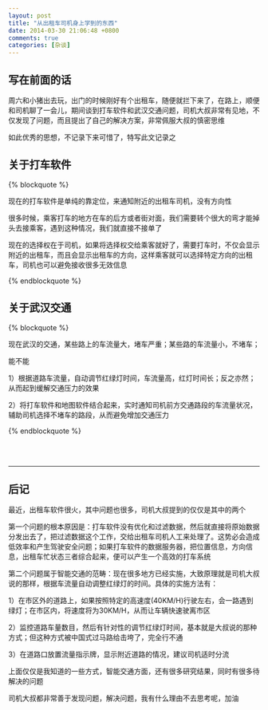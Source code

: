```yaml
---
layout: post
title: "从出租车司机身上学到的东西"
date: 2014-03-30 21:06:48 +0800
comments: true
categories: [杂谈]
---
```


## 写在前面的话

周六和小猪出去玩，出门的时候刚好有个出租车，随便就拦下来了，在路上，顺便和司机聊了一会儿，期间谈到打车软件和武汉交通问题，司机大叔非常有见地，不仅发现了问题，而且提出了自己的解决方案，非常佩服大叔的慎密思维

如此优秀的思想，不记录下来可惜了，特写此文记录之

##	关于打车软件

{% blockquote %}

现在的打车软件是单纯的靠定位，来通知附近的出租车司机，没有方向性

很多时候，乘客打车的地方在车的后方或者街对面，我们需要转个很大的弯才能掉头去接乘客，遇到这种情况，我们就直接不接单了

现在的选择权在于司机，如果将选择权交给乘客就好了，需要打车时，不仅会显示附近的出租车，而且会显示出租车的方向，这样乘客就可以选择特定方向的出租车，司机也可以避免接收很多无效信息

{% endblockquote %}

##	关于武汉交通

{% blockquote %}

现在武汉的交通，某些路上的车流量大，堵车严重；某些路的车流量小，不堵车；

能不能

1）根据道路车流量，自动调节红绿灯时间，车流量高，红灯时间长；反之亦然；从而起到缓解交通压力的效果

2）将打车软件和地图软件结合起来，实时通知司机前方交通路段的车流量状况，辅助司机选择不堵车的路段，从而避免增加交通压力

{% endblockquote %}

<!-- more -->

<br/>
<br/>

- - - - - 

## 后记

最近，出租车软件很火，其中问题也很多，司机大叔提到的仅仅是其中的两个

第一个问题的根本原因是：打车软件没有优化和过滤数据，然后就直接将原始数据分发出去了，把过滤数据这个工作，交给出租车司机人工来处理了。这势必会造成低效率和产生驾驶安全问题；如果打车软件的数据服务器，把位置信息，方向信息，出租车忙状态三者综合起来，便可以产生一个高效的打车系统

第二个问题属于智能交通的范畴：现在很多地方已经实施，大致原理就是司机大叔说的那样，根据车流量自动调整红绿灯的时间。具体的实施方法有：

1）在市区外的道路上，如果按照特定的高速度(40KM/H)行驶左右，会一路遇到绿灯；在市区内，将速度将为30KM/H，从而让车辆快速驶离市区

2）监控道路车量数目，然后有针对性的调节红绿灯时间，基本就是大叔说的那种方式；但这种方式被中国式过马路给击垮了，完全行不通

3）在道路口放置流量指示牌，显示附近道路的情况，建议司机适时分流

上面仅仅是我知道的一些方式，智能交通方面，还有很多研究结果，同时有很多待解决的问题

司机大叔都非常善于发现问题，解决问题，我有什么理由不去思考呢，加油
